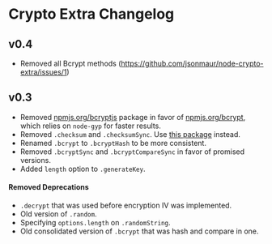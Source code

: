 # Crypto Extra Changelog

## v0.4

- Removed all Bcrypt methods (https://github.com/jsonmaur/node-crypto-extra/issues/1)

## v0.3

- Removed [npmjs.org/bcryptjs]() package in favor of [npmjs.org/bcrypt](), which relies on `node-gyp` for faster results.
- Removed `.checksum` and `.checksumSync`. Use [this package](https://github.com/dshaw/checksum) instead.
- Renamed `.bcrypt` to `.bcryptHash` to be more consistent.
- Removed `.bcryptSync` and `.bcryptCompareSync` in favor of promised versions.
- Added `length` option to `.generateKey`.

#### Removed Deprecations

- `.decrypt` that was used before encryption IV was implemented.
- Old version of `.random`.
- Specifying `options.length` on `.randomString`.
- Old consolidated version of `.bcrypt` that was hash and compare in one.
